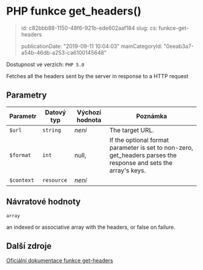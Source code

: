 PHP funkce get_headers()
========================

> id: c82bbb88-1150-48f6-921b-ede602aaf184
> slug:
> 	cs: funkce-get-headers
>
> publicationDate: "2019-09-11 10:04:03"
> mainCategoryId: "0eeab3a7-a54b-46db-a253-ca6100145648"

Dostupnost ve verzích: `PHP 5.0`

Fetches all the headers sent by the server in response to a HTTP request


Parametry
--------------

| Parametr | Datový typ | Výchozí hodnota | Poznámka |
|-----|-----|-----|-----|
| `$url` | `string` | *není* | The target URL. |
| `$format` | `int` | null, | If the optional format parameter is set to non-zero, get_headers parses the response and sets the array's keys. |
| `$context` | `resource` | *není* |  |


Návratové hodnoty
----------------

`array`

an indexed or associative array with the headers, or false on
failure.

Další zdroje
------------

[Oficiální dokumentace funkce get-headers](https://www.php.net/manual/en/function.get-headers.php)
